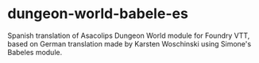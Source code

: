 # dungeon-world-babele-es

Spanish translation of Asacolips Dungeon World module for Foundry VTT, based on German translation made by Karsten Woschinski using Simone's Babeles module.